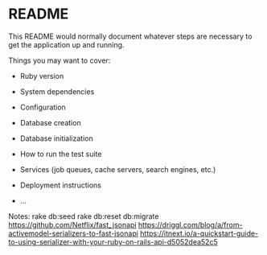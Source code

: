 # README

This README would normally document whatever steps are necessary to get the
application up and running.

Things you may want to cover:

- Ruby version

- System dependencies

- Configuration

- Database creation

- Database initialization

- How to run the test suite

- Services (job queues, cache servers, search engines, etc.)

- Deployment instructions

- ...

Notes:
rake db:seed
rake db:reset db:migrate
https://github.com/Netflix/fast_jsonapi
https://driggl.com/blog/a/from-activemodel-serializers-to-fast-jsonapi
https://itnext.io/a-quickstart-guide-to-using-serializer-with-your-ruby-on-rails-api-d5052dea52c5
